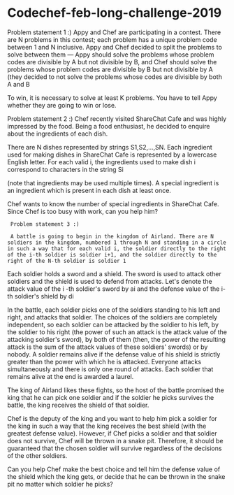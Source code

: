 # Codechef-feb-long-challenge-2019
  Problem statement 1 :)
     Appy and Chef are participating in a contest. There are N problems in this contest; each problem has a unique problem code between 1 and N inclusive. Appy and Chef decided to split the problems to solve between them ― Appy should solve the problems whose problem codes are divisible by A but not divisible by B, and Chef should solve the problems whose problem codes are divisible by B but not divisible by A (they decided to not solve the problems whose codes are divisible by both A and B

To win, it is necessary to solve at least K
problems. You have to tell Appy whether they are going to win or lose.

   Problem statement 2 :)
      Chef recently visited ShareChat Cafe and was highly impressed by the food. Being a food enthusiast, he decided to enquire about the ingredients of each dish.

There are N
dishes represented by strings S1,S2,…,SN. Each ingredient used for making dishes in ShareChat Cafe is represented by a lowercase English letter. For each valid i, the ingredients used to make dish i correspond to characters in the string Si

(note that ingredients may be used multiple times). A special ingredient is an ingredient which is present in each dish at least once.

Chef wants to know the number of special ingredients in ShareChat Cafe. Since Chef is too busy with work, can you help him?


     Problem statement 3 :)
     
     A battle is going to begin in the kingdom of Airland. There are N soldiers in the kingdom, numbered 1 through N and standing in a circle in such a way that for each valid i, the soldier directly to the right of the i-th soldier is soldier i+1, and the soldier directly to the right of the N-th soldier is soldier 1

Each soldier holds a sword and a shield. The sword is used to attack other soldiers and the shield is used to defend from attacks. Let's denote the attack value of the i
-th soldier's sword by ai and the defense value of the i-th soldier's shield by di

In the battle, each soldier picks one of the soldiers standing to his left and right, and attacks that soldier. The choices of the soldiers are completely independent, so each soldier can be attacked by the soldier to his left, by the soldier to his right (the power of such an attack is the attack value of the attacking soldier's sword), by both of them (then, the power of the resulting attack is the sum of the attack values of these soldiers' swords) or by nobody. A soldier remains alive if the defense value of his shield is strictly greater than the power with which he is attacked. Everyone attacks simultaneously and there is only one round of attacks. Each soldier that remains alive at the end is awarded a laurel.

The king of Airland likes these fights, so the host of the battle promised the king that he can pick one soldier and if the soldier he picks survives the battle, the king receives the shield of that soldier.

Chef is the deputy of the king and you want to help him pick a soldier for the king in such a way that the king receives the best shield (with the greatest defense value). However, if Chef picks a soldier and that soldier does not survive, Chef will be thrown in a snake pit. Therefore, it should be guaranteed that the chosen soldier will survive regardless of the decisions of the other soldiers.

Can you help Chef make the best choice and tell him the defense value of the shield which the king gets, or decide that he can be thrown in the snake pit no matter which soldier he picks?
